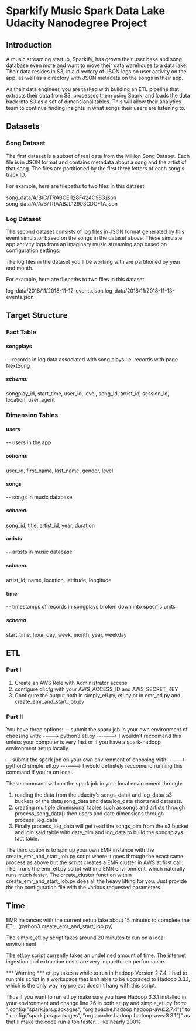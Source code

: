# Sparkify Music Spark Data Lake Udacity Nanodegree Project

## Introduction
A music streaming startup, Sparkify, has grown their user base and song database even more and want to move their data warehouse to a data lake. Their data resides in S3, in a directory of JSON logs on user activity on the app, as well as a directory with JSON metadata on the songs in their app.

As their data engineer, you are tasked with building an ETL pipeline that extracts their data from S3, processes them using Spark, and loads the data back into S3 as a set of dimensional tables. This will allow their analytics team to continue finding insights in what songs their users are listening to.

## Datasets

### Song Dataset
The first dataset is a subset of real data from the Million Song Dataset. Each file is in JSON format and contains metadata about a song and the artist of that song. The files are partitioned by the first three letters of each song's track ID.

For example, here are filepaths to two files in this dataset:

song_data/A/B/C/TRABCEI128F424C983.json
song_data/A/A/B/TRAABJL12903CDCF1A.json

### Log Dataset
The second dataset consists of log files in JSON format generated by this event simulator based on the songs in the dataset above. These simulate app activity logs from an imaginary music streaming app based on configuration settings.

The log files in the dataset you'll be working with are partitioned by year and month. 

For example, here are filepaths to two files in this dataset:

log_data/2018/11/2018-11-12-events.json
log_data/2018/11/2018-11-13-events.json

## Target Structure

### Fact Table

#### songplays

-- records in log data associated with song plays i.e. records with page NextSong

##### schema: 
songplay_id, start_time, user_id, level, song_id, artist_id, session_id, location, user_agent

### Dimension Tables

#### users
-- users in the app
##### schema:
user_id, first_name, last_name, gender, level

#### songs
-- songs in music database
##### schema: 
song_id, title, artist_id, year, duration

#### artists
-- artists in music database
##### schema:
artist_id, name, location, lattitude, longitude

#### time
-- timestamps of records in songplays broken down into specific units
##### schema
start_time, hour, day, week, month, year, weekday

## ETL

### Part I
1. Create an AWS Role with Administrator access
2. configure dl.cfg with your AWS_ACCESS_ID and AWS_SECRET_KEY
3. Configure the output path in simply_etl.py, etl.py or in emr_etl.py and create_emr_and_start_job.py

### Part II
You have three options:
-- submit the spark job in your own environment of choosing with:
----> python3 etl.py
------> I wouldn't reccomend this unless your computer is very fast or if you have a spark-hadoop environment setup locally.

-- submit the spark job on your own environment of choosing with:
----> python3 simple_etl.py
------> I would definitely reccomend running this command if you're on local.

These command will run the spark job in your local environment through:
1. reading the data from the udacity's songs_data/ and log_data/ s3 buckets or the data/song_data and data/log_data shortened datasets.
2. creating multiple dimensional tables such as songs and artists through process_song_data() then users and date dimensions through process_log_data
3. Finally process_log_data will get read the songs_dim from the s3 bucket and join said table with date_dim and log_data to build the songsplays fact table.

The third option is to spin up your own EMR instance with the create_emr_and_start_job.py script where it goes through the exact same process as above but the script creates a EMR cluster in AWS at first call.  Then runs the emr_etl.py script within a EMR environment, which naturally runs much faster.  The create_cluster function within create_emr_and_start_job.py does all the heavy lifting for you.  Just provide the the configuration file with the various requested parameters.

## Time

EMR instances with the current setup take about 15 minutes to complete the ETL. (python3 create_emr_and_start_job.py)

The simple_etl.py script takes around 20 minutes to run on a local environment

The etl.py script currently takes an undefined amount of time.  The internet ingestion and extraction costs are very impactful on performance.

*** Warning ***
etl.py takes a while to run in Hadoop Version 2.7.4.  I had to run this script in a workspace that isn't able to be upgraded to Hadoop 3.3.1, which is the only way my project doesn't hang with this script.

Thus if you want to run etl.py make sure you have Hadoop 3.3.1 installed in your environment and change line 26 in both etl.py and simple_etl.py from: ".config("spark.jars.packages", "org.apache.hadoop:hadoop-aws:2.7.4")" to ".config("spark.jars.packages", "org.apache.hadoop:hadoop-aws:3.3.1")" as that'll make the code run a ton faster... like nearly 200%.
